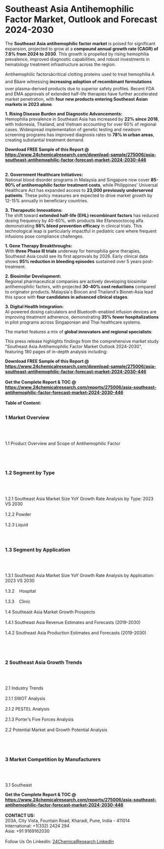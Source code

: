 <h1>Southeast Asia Antihemophilic Factor Market, Outlook and Forecast 2024-2030</h1><p>The <strong>Southeast Asia antihemophilic factor market</strong> is poised for significant expansion, projected to grow at a <strong>compound annual growth rate (CAGR) of 7.8% from 2024 to 2030</strong>. This growth is propelled by rising hemophilia prevalence, improved diagnostic capabilities, and robust investments in hematology treatment infrastructure across the region.</p><p>Antihemophilic factorsâcritical clotting proteins used to treat hemophilia A and Bâare witnessing <strong>increasing adoption of recombinant formulations</strong> over plasma-derived products due to superior safety profiles. Recent FDA and EMA approvals of extended half-life therapies have further accelerated market penetration, with <strong>four new products entering Southeast Asian markets in 2023 alone</strong>.</p><p><strong>1. Rising Disease Burden and Diagnostic Advancements:</strong><br>
Hemophilia prevalence in Southeast Asia has increased by <strong>22% since 2018</strong>, with Indonesia, Thailand, and Vietnam accounting for over 60% of regional cases. Widespread implementation of genetic testing and newborn screening programs has improved diagnosis rates to <strong>78% in urban areas</strong>, creating substantial treatment demand.</p><div><b>Download FREE Sample of this Report @ 
            <a href="https://www.24chemicalresearch.com/download-sample/275006/asia-southeast-antihemophilic-factor-forecast-market-2024-2030-446">
            https://www.24chemicalresearch.com/download-sample/275006/asia-southeast-antihemophilic-factor-forecast-market-2024-2030-446</a></b></div><br><p><strong>2. Government Healthcare Initiatives:</strong><br>
National blood disorder programs in Malaysia and Singapore now cover <strong>85-90% of antihemophilic factor treatment costs</strong>, while Philippines' Universal Healthcare Act has expanded access to <strong>23,000 previously underserved patients</strong>. These policy measures are expected to drive market growth by 12-15% annually in beneficiary countries.</p><p><strong>3. Therapeutic Innovations:</strong><br>
The shift toward <strong>extended half-life (EHL) recombinant factors</strong> has reduced dosing frequency by 40-60%, with products like Efanesoctocog alfa demonstrating <strong>98% bleed prevention efficacy</strong> in clinical trials. This technological leap is particularly impactful in pediatric care where frequent infusions pose compliance challenges.</p><p><strong>1. Gene Therapy Breakthroughs:</strong><br>
With <strong>three Phase III trials</strong> underway for hemophilia gene therapies, Southeast Asia could see its first approvals by 2026. Early clinical data shows <strong>95% reduction in bleeding episodes</strong> sustained over 5 years post-treatment.</p><p><strong>2. Biosimilar Development:</strong><br>
Regional pharmaceutical companies are actively developing biosimilar antihemophilic factors, with projected <strong>30-40% cost reductions</strong> compared to originator products. Malaysia's Biocon and Thailand's Bionet-Asia lead this space with <strong>four candidates in advanced clinical stages</strong>.</p><p><strong>3. Digital Health Integration:</strong><br>
AI-powered dosing calculators and Bluetooth-enabled infusion devices are improving treatment adherence, demonstrating <strong>35% fewer hospitalizations</strong> in pilot programs across Singaporean and Thai healthcare systems.</p><p>The market features a mix of <strong>global innovators and regional specialists</strong>:</p><p>This press release highlights findings from the comprehensive market study "Southeast Asia Antihemophilic Factor Market Outlook 2024-2030", featuring 180 pages of in-depth analysis including:</p><div><b>Download FREE Sample of this Report @ 
            <a href="https://www.24chemicalresearch.com/download-sample/275006/asia-southeast-antihemophilic-factor-forecast-market-2024-2030-446">
            https://www.24chemicalresearch.com/download-sample/275006/asia-southeast-antihemophilic-factor-forecast-market-2024-2030-446</a></b></div><br><div><b>Get the Complete Report & TOC @ 
            <a href="https://www.24chemicalresearch.com/reports/275006/asia-southeast-antihemophilic-factor-forecast-market-2024-2030-446">
            https://www.24chemicalresearch.com/reports/275006/asia-southeast-antihemophilic-factor-forecast-market-2024-2030-446</a></b></div><br>
            <b>Table of Content:</b><p><h2><span style="font-size:16px"><strong>1 Market Overview&nbsp;&nbsp; &nbsp;</strong></span></h2><br />
<br />
<p>1.1 Product Overview and Scope of Antihemophilic Factor&nbsp;</p><br />
<br />
<h2><strong><span style="font-size:16px">1.2 Segment by Type&nbsp;&nbsp; &nbsp;</span></strong></h2><br />
<br />
<p>1.2.1 Southeast Asia Market Size YoY Growth Rate Analysis by Type: 2023 VS 2030&nbsp;&nbsp; &nbsp;<br /><br />
1.2.2 Powder&nbsp;&nbsp; &nbsp;<br /><br />
1.2.3 Liquid<br /><br />
<br />
<h2><span style="font-size:16px"><strong>1.3 Segment by Application&nbsp;&nbsp;</strong></span></h2><br />
<br />
<p>1.3.1 Southeast Asia Market Size YoY Growth Rate Analysis by Application: 2023 VS 2030&nbsp;&nbsp; &nbsp;<br /><br />
1.3.2&nbsp;&nbsp; &nbsp;Hospital<br /><br />
1.3.3&nbsp;&nbsp; &nbsp;Clinic<br /><br />
1.4 Southeast Asia Market Growth Prospects&nbsp;&nbsp; &nbsp;<br /><br />
1.4.1 Southeast Asia Revenue Estimates and Forecasts (2019-2030)&nbsp;&nbsp; &nbsp;<br /><br />
1.4.2 Southeast Asia Production Estimates and Forecasts (2019-2030)&nbsp;&nbsp;</p><br />
<br />
<h2><span style="font-size:16px"><strong>2 Southeast Asia Growth Trends&nbsp;&nbsp; &nbsp;</strong></span></h2><br />
<br />
<p>2.1 Industry Trends&nbsp;&nbsp; &nbsp;<br /><br />
2.1.1 SWOT Analysis&nbsp;&nbsp; &nbsp;<br /><br />
2.1.2 PESTEL Analysis&nbsp;&nbsp; &nbsp;<br /><br />
2.1.3 Porter&rsquo;s Five Forces Analysis&nbsp;&nbsp; &nbsp;<br /><br />
2.2 Potential Market and Growth Potential Analysis&nbsp;&nbsp; &nbsp;</p><br />
<br />
<h2><span style="font-size:16px"><strong>3 Market Competition by Manufacturers&nbsp;&nbsp; </strong> </span></h2><br />
<br />
<p>3.1 Southeast</p><div><b>Get the Complete Report & TOC @ 
            <a href="https://www.24chemicalresearch.com/reports/275006/asia-southeast-antihemophilic-factor-forecast-market-2024-2030-446">
            https://www.24chemicalresearch.com/reports/275006/asia-southeast-antihemophilic-factor-forecast-market-2024-2030-446</a></b></div><br><b>CONTACT US:</b><br>
            203A, City Vista, Fountain Road, Kharadi, Pune, India - 411014<br>
            International: +1(332) 2424 294<br>
            Asia: +91 9169162030 <br><br>
            Follow Us On LinkedIn: <a href="https://www.linkedin.com/company/24chemicalresearch/">24ChemicalResearch LinkedIn</a>